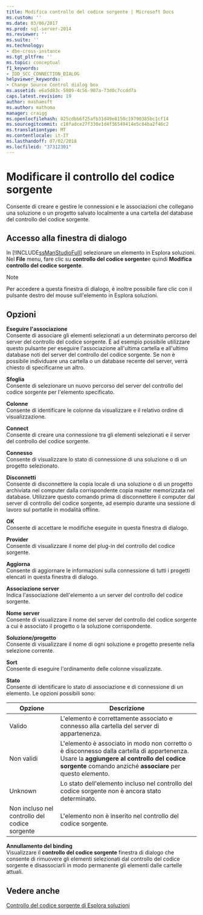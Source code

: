 ```yaml
---
title: Modifica controllo del codice sorgente | Microsoft Docs
ms.custom: ''
ms.date: 03/06/2017
ms.prod: sql-server-2014
ms.reviewer: ''
ms.suite: ''
ms.technology:
- dbe-cross-instance
ms.tgt_pltfrm: ''
ms.topic: conceptual
f1_keywords:
- IDD_SCC_CONNECTION_DIALOG
helpviewer_keywords:
- Change Source Control dialog box
ms.assetid: e6a5d83c-5809-4c56-907a-73d0c7ccdd7a
caps.latest.revision: 19
author: mashamsft
ms.author: mathoma
manager: craigg
ms.openlocfilehash: 825cdbb6f25afb31d49e8150c19790385bc1cf14
ms.sourcegitcommit: c18fadce27f330e1d4f36549414e5c84ba2f46c2
ms.translationtype: MT
ms.contentlocale: it-IT
ms.lasthandoff: 07/02/2018
ms.locfileid: "37312301"
---
```

# <a name="change-source-control"></a>Modificare il controllo del codice sorgente
  Consente di creare e gestire le connessioni e le associazioni che collegano una soluzione o un progetto salvato localmente a una cartella del database del controllo del codice sorgente.  
  
## <a name="dialog-box-access"></a>Accesso alla finestra di dialogo  
 In [!INCLUDE[ssManStudioFull](../includes/ssmanstudiofull-md.md)] selezionare un elemento in Esplora soluzioni. Nel **File** menu, fare clic su **controllo del codice sorgente**e quindi **Modifica controllo del codice sorgente**.  
  
> [!NOTE]  
>  Per accedere a questa finestra di dialogo, è inoltre possibile fare clic con il pulsante destro del mouse sull'elemento in Esplora soluzioni.  
  
## <a name="options"></a>Opzioni  
 **Eseguire l'associazione**  
 Consente di associare gli elementi selezionati a un determinato percorso del server del controllo del codice sorgente. È ad esempio possibile utilizzare questo pulsante per eseguire l'associazione all'ultima cartella e all'ultimo database noti del server del controllo del codice sorgente. Se non è possibile individuare una cartella o un database recente del server, verrà chiesto di specificarne un altro.  
  
 **Sfoglia**  
 Consente di selezionare un nuovo percorso del server del controllo del codice sorgente per l'elemento specificato.  
  
 **Colonne**  
 Consente di identificare le colonne da visualizzare e il relativo ordine di visualizzazione.  
  
 **Connect**  
 Consente di creare una connessione tra gli elementi selezionati e il server del controllo del codice sorgente.  
  
 **Connesso**  
 Consente di visualizzare lo stato di connessione di una soluzione o di un progetto selezionato.  
  
 **Disconnetti**  
 Consente di disconnettere la copia locale di una soluzione o di un progetto archiviata nel computer dalla corrispondente copia master memorizzata nel database. Utilizzare questo comando prima di disconnettere il computer dal server di controllo del codice sorgente, ad esempio durante una sessione di lavoro sul portatile in modalità offline.  
  
 **OK**  
 Consente di accettare le modifiche eseguite in questa finestra di dialogo.  
  
 **Provider**  
 Consente di visualizzare il nome del plug-in del controllo del codice sorgente.  
  
 **Aggiorna**  
 Consente di aggiornare le informazioni sulla connessione di tutti i progetti elencati in questa finestra di dialogo.  
  
 **Associazione server**  
 Indica l'associazione dell'elemento a un server del controllo del codice sorgente.  
  
 **Nome server**  
 Consente di visualizzare il nome del server del controllo del codice sorgente a cui è associato il progetto o la soluzione corrispondente.  
  
 **Soluzione/progetto**  
 Consente di visualizzare il nome di ogni soluzione e progetto presente nella selezione corrente.  
  
 **Sort**  
 Consente di eseguire l'ordinamento delle colonne visualizzate.  
  
 **Stato**  
 Consente di identificare lo stato di associazione e di connessione di un elemento. Le opzioni possibili sono:  
  
|**Opzione**|**Descrizione**|  
|----------------|---------------------|  
|Valido|L'elemento è correttamente associato e connesso alla cartella del server di appartenenza.|  
|Non validi|L'elemento è associato in modo non corretto o è disconnesso dalla cartella di appartenenza. Usare la **aggiungere al controllo del codice sorgente** comando anziché **associare** per questo elemento.|  
|Unknown|Lo stato dell'elemento incluso nel controllo del codice sorgente non è ancora stato determinato.|  
|Non incluso nel controllo del codice sorgente|L'elemento non è inserito nel controllo del codice sorgente.|  
  
 **Annullamento del binding**  
 Visualizzare il **controllo del codice sorgente** finestra di dialogo che consente di rimuovere gli elementi selezionati dal controllo del codice sorgente e disassociarli in modo permanente gli elementi dalle cartelle attuali.  
  
## <a name="see-also"></a>Vedere anche  
 [Controllo del codice sorgente di Esplora soluzioni](../../2014/database-engine/solution-explorer-source-control.md)  
  
  
